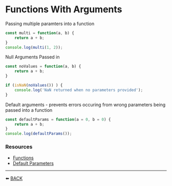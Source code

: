 # Functions With Arguments

Passing multiple paramters into a function

```javascript
const multi = function(a, b) {
    return a + b;
}
console.log(multi(1, 2));
```

Null Arguments Passed in

```javascript
const noValues = function(a, b) {
    return a + b;
}

if (isNaN(noValues()) ) {
    console.log('NaN returned when no parameters provided');
}
```

Default arguments - prevents errors occuring from wrong parameters being passed into a function

```javascript
const defaultParams = function(a = 0, b = 0) {
    return a + b;
}
console.log(defaultParams());
```
### Resources
-   [Functions](https://developer.mozilla.org/en-US/docs/Web/JavaScript/Reference/Global_Objects/Function)
-   [Default Parameters](https://developer.mozilla.org/en-US/docs/Web/JavaScript/Reference/Functions/Default_parameters)

---

:arrow_left: [BACK](../README.md)